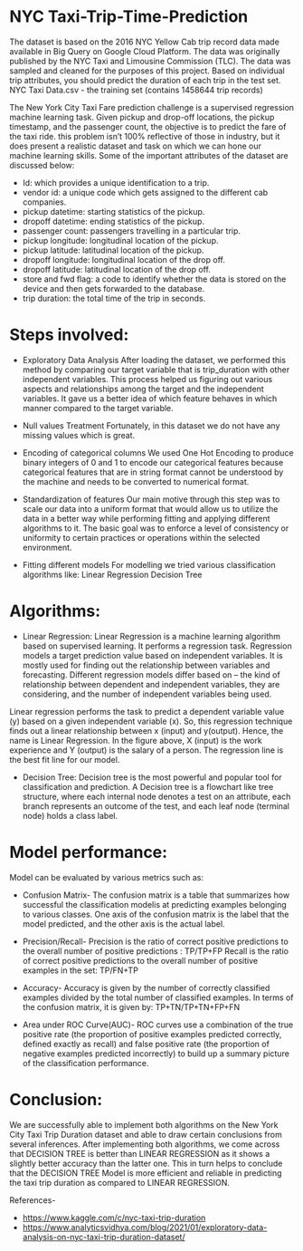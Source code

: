 # NYC Taxi-Trip-Time-Prediction
The dataset is based on the 2016 NYC Yellow Cab trip record data made available in Big Query on Google Cloud Platform. The data was originally published by the NYC Taxi and Limousine Commission (TLC). The data was sampled and cleaned for the purposes of this project. Based on individual trip attributes, you should predict the duration of each trip in the test set. NYC Taxi Data.csv - the training set (contains 1458644 trip records)

The New York City Taxi Fare prediction challenge is a supervised regression machine learning task. Given pickup and drop-off locations, the pickup timestamp, and the passenger count, the objective is to predict the fare of the taxi ride. this problem isn’t 100% reflective of those in industry, but it does present a realistic dataset and task on which we can hone our machine learning skills.
Some of the important attributes of the dataset are discussed below:
* Id: which provides a unique identification to a trip.
* vendor id: a unique code which gets assigned to the different cab companies.
* pickup datetime: starting statistics of the pickup.
* dropoff datetime: ending statistics of the pickup.
* passenger count: passengers travelling in a particular trip.
* pickup longitude: longitudinal location of the pickup.
* pickup latitude: latitudinal location of the pickup.
* dropoff longitude: longitudinal location of the drop off.
* dropoff latitude: latitudinal location of the drop off.
* store and fwd flag:  a code to identify whether the data is stored on the device and then gets forwarded to the database.
* trip duration: the total time of the trip in seconds.

# Steps involved:
 
* Exploratory Data Analysis 
After loading the dataset, we performed this method by comparing our target variable that is trip_duration with other independent variables. This process helped us figuring out various aspects and relationships among the target and the independent variables. It gave us a better idea of which feature behaves in which manner compared to the target variable.

* Null values Treatment
Fortunately, in this dataset we do not have any missing values which is great.

* Encoding of categorical columns 
We used One Hot Encoding to produce binary integers of 0 and 1 to encode our categorical features because categorical features that are in string format cannot be understood by the machine and needs to be converted to numerical format.

* Standardization of features
Our main motive through this step was to scale our data into a uniform format that would allow us to utilize the data in a better way while performing fitting and applying different algorithms to it. 
The basic goal was to enforce a level of consistency or uniformity to certain practices or operations within the selected environment.

* Fitting different models
For modelling we tried various classification algorithms like:
Linear Regression
Decision Tree


# Algorithms:

* Linear Regression:
Linear Regression is a machine learning algorithm based on supervised learning. It performs a regression task. Regression models a target prediction value based on independent variables. It is mostly used for finding out the relationship between variables and forecasting. Different regression models differ based on – the kind of relationship between dependent and independent variables, they are considering, and the number of independent variables being used.

Linear regression performs the task to predict a dependent variable value (y) based on a given independent variable (x). So, this regression technique finds out a linear relationship between x (input) and y(output). Hence, the name is Linear Regression.
In the figure above, X (input) is the work experience and Y (output) is the salary of a person. The regression line is the best fit line for our model.

*  Decision Tree:
Decision tree is the most powerful and popular tool for classification and prediction. A Decision tree is a flowchart like tree structure, where each internal node denotes a test on an attribute, each branch represents an outcome of the test, and each leaf node (terminal node) holds a class label.

# Model performance:

Model can be evaluated by various metrics such as:
* Confusion Matrix-
The confusion matrix is a table that summarizes how successful the classification modelis at predicting examples belonging to various classes. One axis of the confusion matrix is the label that the model predicted, and the other axis is the actual label.

* Precision/Recall-
Precision is the ratio of correct positive predictions to the overall number of positive predictions : TP/TP+FP
Recall is the ratio of correct positive predictions to the overall number of positive examples in the set: TP/FN+TP

* Accuracy-
Accuracy is given by the number of correctly classified examples divided by the total number
of classified examples. In terms of the confusion matrix, it is given by: TP+TN/TP+TN+FP+FN

* Area under ROC Curve(AUC)- 
ROC curves use a combination of the true positive rate (the proportion of positive examples predicted correctly, defined exactly as recall) and false positive rate (the proportion of negative examples predicted incorrectly) to build up a summary picture of the classification performance.
# Conclusion:

We are successfully able to implement both algorithms on the New York City Taxi Trip Duration dataset and able to draw certain conclusions from several inferences. After implementing both algorithms, we come across that DECISION TREE is better than LINEAR REGRESSION as it shows a slightly better accuracy than the latter one. This in turn helps to conclude that the DECISION TREE Model is more efficient and reliable in predicting the taxi trip duration as compared to LINEAR REGRESSION.


References-
* https://www.kaggle.com/c/nyc-taxi-trip-duration
* https://www.analyticsvidhya.com/blog/2021/01/exploratory-data-analysis-on-nyc-taxi-trip-duration-dataset/
